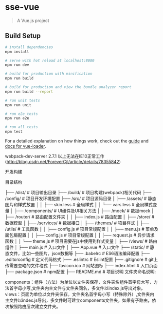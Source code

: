 # sse-vue

> A Vue.js project

## Build Setup

``` bash
# install dependencies
npm install

# serve with hot reload at localhost:8080
npm run dev

# build for production with minification
npm run build

# build for production and view the bundle analyzer report
npm run build --report

# run unit tests
npm run unit

# run e2e tests
npm run e2e

# run all tests
npm test
```

For a detailed explanation on how things work, check out the [guide](http://vuejs-templates.github.io/webpack/) and [docs for vue-loader](http://vuejs.github.io/vue-loader).

webpack-dev-server 2.7.1 以上无法在IE10正常工作(http://blog.csdn.net/ForeverCjl/article/details/78355842)

开发构建

目录结构

├── /dist/           # 项目输出目录
├── /build/          # 项目构建(webpack)相关代码
├── /config/         # 项目开发环境配置
├── /src/            # 项目源码目录
│ ├── /assets/       # 静态图片和样式放置
│ │ ├── skin.less    # 全局样式
│ │ └── vars.less    # 全局样式变量
│ ├── /components/   # UI组件及UI相关方法
│ ├── /mock/         # 数据mock
│ ├── /router/       # 路由配置文件夹
│ │ ├── index.js     # 路由配置
│ ├── /store/        # 数据模型
│ ├── /services/     # 数据接口
│ ├── /themes/       # 项目样式
│ ├── /utils/        # 工具函数
│ │ ├── config.js    # 项目常规配置
│ │ ├── menu.js      # 菜单及面包屑配置
│ │ ├── config.js    # 项目常规配置
│ │ ├── request.js   # 异步请求函数
│ │ └── theme.js     # 项目需要在js中使用到样式变量
│ ├── /views/        # 路由组件
│ ├── main.js        # 入口文件
│ ├── App.vue        # 入口文件
├── /static/         # 静态文件，比如一些图片，json数据等
├── .babelrc         # ES6语法编译配置
├── .editorconfig    # 定义代码格式
├── .eslintrc        # Eslint配置
├── .gitignore       # git上传需要忽略的文件格式
├── favicon.ico      # 网站图标
├── index.html       # 入口页面 
├── package.json     # npm配置
├── README.md        # 项目说明
文件夹命名说明:

components：组件（方法）为单位以文件夹保存，文件夹名组件首字母大写，方法首字母小写,文件夹内主文件与文件夹同名，多文件以index.js导出对象。
views：页面为单位以文件夹保存，文件夹名首字母小写（特殊除外）,文件夹内主文件以index.js导出，多文件时可建立components文件夹，如果有子路由，依次按照路由层次建立文件夹。
